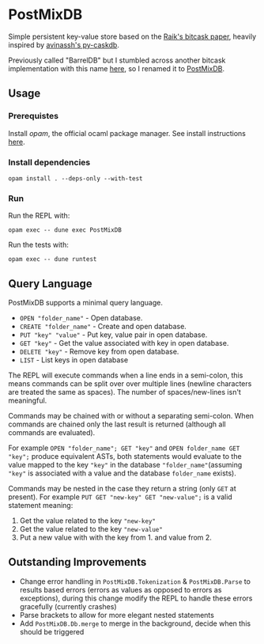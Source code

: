# PostMixDB

Simple persistent key-value store based on the [Raik's bitcask paper](https://riak.com/assets/bitcask-intro.pdf),
heavily inspired by [avinassh's py-caskdb](https://github.com/avinassh/py-caskdb).

Previously called "BarrelDB" but I stumbled across another bitcask implementation with this name [here](https://github.com/mr-karan/barreldb),
so I renamed it to [PostMixDB](https://en.wikipedia.org/wiki/Premix_and_postmix).

## Usage 

### Prerequistes 

Install *opam*, the official ocaml package manager. See install instructions [here](https://ocaml.org/docs/installing-ocaml).

### Install dependencies

```
opam install . --deps-only --with-test
```
### Run

Run the REPL with:

```
opam exec -- dune exec PostMixDB
```

Run the tests with:

```
opam exec -- dune runtest
```

## Query Language

PostMixDB supports a minimal query language.

+ `OPEN "folder_name"` - Open database.
+ `CREATE "folder_name"` - Create and open database.
+ `PUT "key" "value"` - Put key, value pair in open database.
+ `GET "key"` - Get the value associated with key in open database.
+ `DELETE "key"` - Remove key from open database.
+ `LIST` - List keys in open database 

The REPL will execute commands when a line ends in a semi-colon, this means commands can 
be split over over multiple lines (newline characters are treated the same as spaces).
The number of spaces/new-lines isn't meaningful.

Commands may be chained with or without a separating semi-colon. When
commands are chained only the last result is returned (although all commands
are evaluated).

For example `OPEN "folder_name"; GET "key"` and `OPEN folder_name GET "key";`
produce equivalent ASTs, both statements would evaluate to the value mapped to the
key `"key"` in the database `"folder_name"`(assuming `"key"` is associated with a value and the database `folder_name`
exists).

Commands may be nested in the case they return a string (only `GET` at present). For
example `PUT GET "new-key" GET "new-value";` is a valid statement meaning:
1. Get the value related to the key `"new-key"` 
2. Get the value related to the key `"new-value"`
3. Put a new value with with the key from 1. and value from 2.

## Outstanding Improvements 
+ Change error handling in `PostMixDB.Tokenization` & `PostMixDB.Parse` to results 
 based errors (errors as values as opposed to errors as exceptions), during this change modify
 the REPL to handle these errors gracefully (currently crashes)
+ Parse brackets to allow for more elegant nested statements
+ Add `PostMixDB.Db.merge` to merge in the background, decide when this should be 
 triggered
